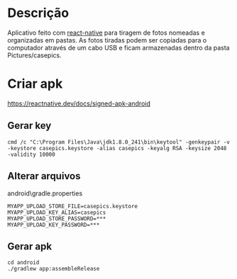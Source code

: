 # Descrição

Aplicativo feito com [react-native](https://reactnative.dev/) para tiragem de fotos nomeadas e organizadas em pastas. As fotos tiradas podem ser copiadas para o computador através de um cabo USB e ficam armazenadas dentro da pasta Pictures/casepics.


# Criar apk

https://reactnative.dev/docs/signed-apk-android

## Gerar key

```
cmd /c "C:\Program Files\Java\jdk1.8.0_241\bin\keytool" -genkeypair -v -keystore casepics.keystore -alias casepics -keyalg RSA -keysize 2048 -validity 10000
```

## Alterar arquivos

android\gradle.properties

```
MYAPP_UPLOAD_STORE_FILE=casepics.keystore
MYAPP_UPLOAD_KEY_ALIAS=casepics
MYAPP_UPLOAD_STORE_PASSWORD=***
MYAPP_UPLOAD_KEY_PASSWORD=***
```

## Gerar apk

```
cd android
./gradlew app:assembleRelease
```
